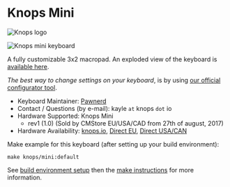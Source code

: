 # Knops Mini

![Knops logo](http://knops.io/img/Knops_logo.jpg)

![Knops mini keyboard](https://i.imgur.com/AMrXVi4.jpg)

A fully customizable 3x2 macropad. An exploded view of the keyboard is [available here](https://i.imgur.com/H83l5H8.gif).

*The best way to change settings on your keyboard*, is by using [our official configurator tool](http://knops.io/configurator.html).

* Keyboard Maintainer: [Pawnerd](https://github.com/pawnerd)
* Contact / Questions (by e-mail): kayle `at` knops `dot` io
* Hardware Supported: Knops Mini
  * rev1 (1.0) (Sold by CMStore EU/USA/CAD from 27th of august, 2017)
* Hardware Availability: [knops.io](http://knops.io/knopsmini.html), [Direct EU](http://www.cmstore.eu/maker-made/knops-mini-macro-keyboard/), [Direct USA/CAN](http://www.cmstore-usa.com/knops-mini-macro-keyboard/)

Make example for this keyboard (after setting up your build environment):

    make knops/mini:default

See [build environment setup](https://docs.qmk.fm/#/getting_started_build_tools) then the [make instructions](https://docs.qmk.fm/#/getting_started_make_guide) for more information.